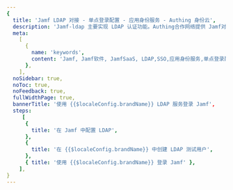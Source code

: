 ```yaml
---
{
  title: 'Jamf LDAP 对接 - 单点登录配置 - 应用身份服务 - Authing 身份云',
  description: 'Jamf-ldap 主要实现 LDAP 认证功能。Authing合作网络提供 Jamf对接，单点登录，SSO，实现应用的快捷登录、免密登录，提升员工办公体验、增强用户体验，增强企业数字化服务水平。',
  meta:
    [
      {
        name: 'keywords',
        content: 'Jamf, Jamf软件, JamfSaaS, LDAP,SSO,应用身份服务,单点登录配置,Authing身份云',
      },
    ],
  noSidebar: true,
  noToc: true,
  noFeedback: true,
  fullWidthPage: true,
  bannerTitle: '使用 {{$localeConfig.brandName}} LDAP 服务登录 Jamf',
  steps:
     [
      {
        title: '在 Jamf 中配置 LDAP',
      },
      {
        title: '在 {{$localeConfig.brandName}} 中创建 LDAP 测试用户',
      },
      { title: '使用 {{$localeConfig.brandName}} 登录 Jamf' },
    ],
}
---
```


<IntegrationDetail/>
